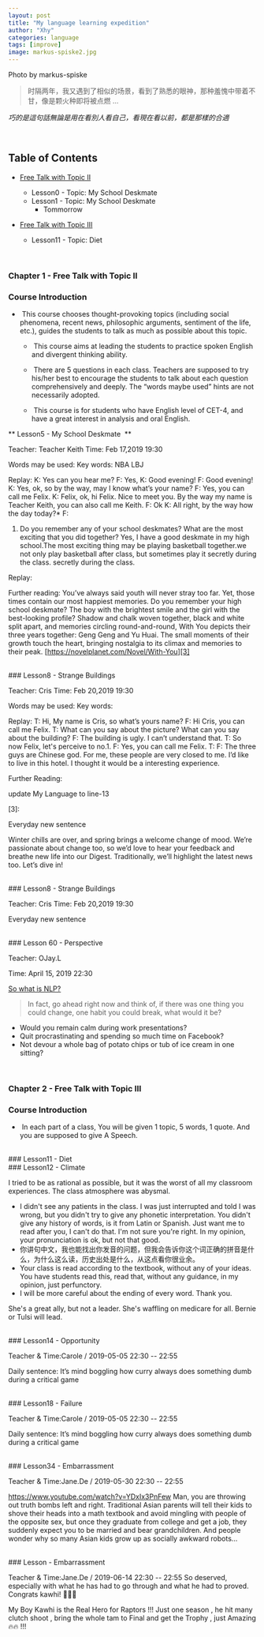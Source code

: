```yaml
---
layout: post
title: "My language learning expedition"
author: "Xhy"
categories: language
tags: [improve]
image: markus-spiske2.jpg
---
```


Photo by markus-spiske


> 时隔两年，我又遇到了相似的场景，看到了熟悉的眼神，那种羞愧中带着不甘，像是颗火种即将被点燃 ...

*巧的是這句話無論是用在看別人看自己，看現在看以前，都是那樣的合適*


<br />


## Table of Contents

* [Free Talk with Topic Ⅱ][1]
	* Lesson0 - Topic: My School Deskmate
	* Lesson1 - Topic: My School Deskmate
		* Tommorrow

* [Free Talk with Topic Ⅲ][2]
	* Lesson11 - Topic: Diet


<br />
<h3 id="1"> Chapter 1 - Free Talk with Topic Ⅱ</h3>

### Course Introduction
*  This course chooses thought-provoking topics (including social phenomena, recent news, philosophic arguments, sentiment of the life, etc.), guides the students to talk as much as possible about this topic.   

	*  This course aims at leading the students to practice spoken English and divergent thinking ability.   

	*  There are 5 questions in each class. Teachers are supposed to try his/her best to encourage the students to talk about each question comprehensively and deeply. The “words maybe used” hints are not necessarily adopted.   

	*  This course is for students who have English level of CET-4, and have a great interest in analysis and oral English.

** Lesson5 - My School Deskmate   **

Teacher: Teacher Keith
Time: Feb 17,2019  19:30

Words may be used:
Key words:  NBA LBJ

Replay:
K: Yes can you hear me?
F: Yes,
K: Good evening!
F: Good evening!
K: Yes, ok, so by the way, may I know what’s your name?
F: Yes, you can call me Felix.
K: Felix, ok, hi Felix. Nice to meet you. By the way my name is Teacher Keith, you can also call me Keith.
F: Ok
K: All right, by the way how the day today?*
F:
1. Do you remember any of your school deskmates? What are the most exciting that you did together?
Yes, I have a good deskmate in my high school.The most exciting thing may be playing basketball together.we not only play basketball after class, but sometimes play it secretly during the class. secretly during the class.


Replay:







Further reading:
You’ve always said youth will never stray too far. Yet, those times contain our most happiest memories. Do you remember your high school deskmate? The boy with the brightest smile and the girl with the best-looking profile? Shadow and chalk woven together, black and white split apart, and memories circling round-and-round, With You depicts their three years together: Geng Geng and Yu Huai. The small moments of their growth touch the heart, bringing nostalgia to its climax and memories to their peak.
[https://novelplanet.com/Novel/With-You][3]



<br />
### Lesson8 - Strange Buildings

Teacher: Cris
Time: Feb 20,2019  19:30

Words may be used:
Key words:  

Replay:
T: Hi, My name is Cris, so what’s yours name?
F: Hi Cris, you can call me Felix.
T: What can you say about the picture? What can you say about the building?
F: The building is ugly. I can’t understand that.
T: So now Felix, let's perceive to no.1.
F: Yes, you can call me Felix.
T:
F: The three guys are Chinese god. For me, these people are very closed to me. I’d like to live in this hotel. I thought it would be a interesting experience.





Further Reading:


update My Language to line-13

[1]:	#1
[2]:	#2
[3]:


Everyday new sentence

Winter chills are over, and spring brings a welcome change of mood. We’re passionate about change too, so we’d love to hear your feedback and breathe new life into our Digest. Traditionally, we’ll highlight the latest news too. Let’s dive in!



<br />
### Lesson8 - Strange Buildings

Teacher: Cris
Time: Feb 20,2019  19:30

Everyday new sentence



<br />
### Lesson 60 - Perspective

Teacher: OJay.L

Time: April 15, 2019  22:30



[So what is NLP?](http://www.nlp.com/what-is-nlp/)
>In fact, go ahead right now and think of, if there was one thing you could change, one habit you could break, what would it be?
>
- Would you remain calm during work presentations?
- Quit procrastinating and spending so much time on Facebook?
- Not devour a whole bag of potato chips or tub of ice cream in one sitting?


<br />
<h3 id="2"> Chapter 2 - Free Talk with Topic Ⅲ</h3>

### Course Introduction
*  In each part of a class, You will be given 1 topic, 5 words, 1 quote. And you are supposed to give A Speech.

<br />
### Lesson11 - Diet


<br />
### Lesson12 - Climate

I tried to be as rational as possible, but it was the worst of all my classroom experiences. The class atmosphere was abysmal.

* I didn't see any patients in the class. I was just interrupted and told I was wrong, but you didn't try to give any phonetic interpretation. You didn't give any history of words, is it from Latin or Spanish. Just want me to read after you, I can't do that. I'm not sure you're right. In my opinion, your pronunciation is ok, but not that good.
* 你讲句中文，我也能找出你发音的问题，但我会告诉你这个词正确的拼音是什么，为什么这么读，历史出处是什么，从这点看你很业余。
* Your class is read according to the textbook, without any of your ideas. You have students read this, read that, without any guidance, in my opinion, just perfunctory.
* I will be more careful about the ending of every word. Thank you.

She's a great ally, but not a leader. She's waffling on medicare for all. Bernie or Tulsi will lead.﻿

<br />
### Lesson14 - Opportunity

Teacher & Time:Carole / 2019-05-05 22:30 -- 22:55

Daily sentence: It’s mind boggling how curry always does something dumb during a critical game

<br />
### Lesson18 - Failure

Teacher & Time:Carole / 2019-05-05 22:30 -- 22:55

Daily sentence: It’s mind boggling how curry always does something dumb during a critical game


<br />
### Lesson34 - Embarrassment

Teacher & Time:Jane.De / 2019-05-30 22:30 -- 22:55

https://www.youtube.com/watch?v=YDxIx3PnFew
Man, you are throwing out truth bombs left and right. Traditional Asian parents will tell their kids to shove their heads into a math textbook and avoid mingling with people of the opposite sex, but once they graduate from college and get a job, they suddenly expect you to be married and bear grandchildren. And people wonder why so many Asian kids grow up as socially awkward robots...



<br />
### Lesson - Embarrassment

Teacher & Time:Jane.De / 2019-06-14 22:30 -- 22:55
So deserved, especially with what he has had to go through and what he had to proved. Congrats kawhi! 🖐🏿🔥

My Boy Kawhi is the Real Hero for Raptors !!!
Just one season , he hit many clutch shoot , bring the whole tam to Final and   get the Trophy  , just Amazing🔥🔥 !!!
